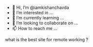 - 👋 Hi, I’m @iamkishanchavda
- 👀 I’m interested in ...
- 🌱 I’m currently learning ...
- 💞️ I’m looking to collaborate on ...
- 📫 How to reach me ...

<!---
iamkishanchavda/iamkishanchavda is a ✨ special ✨ repository because its `README.md` (this file) appears on your GitHub profile.
You can click the Preview link to take a look at your changes.
--->
what is the best site for remote working ?
